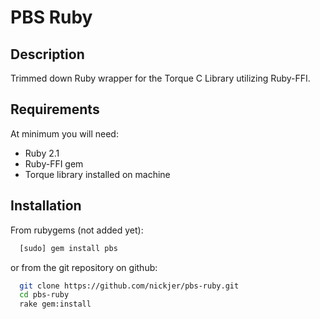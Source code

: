 # PBS Ruby

## Description

Trimmed down Ruby wrapper for the Torque C Library utilizing Ruby-FFI.

## Requirements

At minimum you will need:
* Ruby 2.1
* Ruby-FFI gem
* Torque library installed on machine

## Installation

From rubygems (not added yet):

```bash
  [sudo] gem install pbs
```

or from the git repository on github:

```bash
  git clone https://github.com/nickjer/pbs-ruby.git
  cd pbs-ruby
  rake gem:install
```
